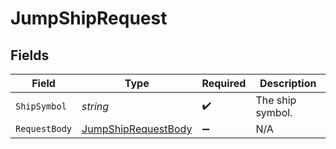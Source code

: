 # JumpShipRequest


## Fields

| Field                                                               | Type                                                                | Required                                                            | Description                                                         |
| ------------------------------------------------------------------- | ------------------------------------------------------------------- | ------------------------------------------------------------------- | ------------------------------------------------------------------- |
| `ShipSymbol`                                                        | *string*                                                            | :heavy_check_mark:                                                  | The ship symbol.                                                    |
| `RequestBody`                                                       | [JumpShipRequestBody](../../Models/Requests/JumpShipRequestBody.md) | :heavy_minus_sign:                                                  | N/A                                                                 |